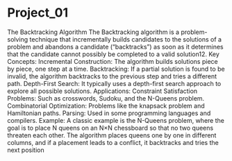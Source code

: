 # Project_01
The Backtracking Algorithm
The Backtracking algorithm is a problem-solving technique that incrementally builds candidates to the solutions of a problem and abandons a candidate (“backtracks”) as soon as it determines that the candidate cannot possibly be completed to a valid solution12. Key Concepts: Incremental Construction: The algorithm builds solutions piece by piece, one step at a time. Backtracking: If a partial solution is found to be invalid, the algorithm backtracks to the previous step and tries a different path. Depth-First Search: It typically uses a depth-first search approach to explore all possible solutions. Applications: Constraint Satisfaction Problems: Such as crosswords, Sudoku, and the N-Queens problem. Combinatorial Optimization: Problems like the knapsack problem and Hamiltonian paths. Parsing: Used in some programming languages and compilers. Example: A classic example is the N-Queens problem, where the goal is to place N queens on an N×N chessboard so that no two queens threaten each other. The algorithm places queens one by one in different columns, and if a placement leads to a conflict, it backtracks and tries the next position
